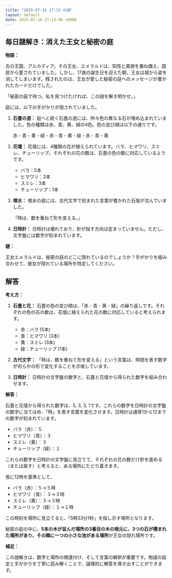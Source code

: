 ```yaml
---
title: "2025-07-16 17:13 の謎"
layout: default
date: 2025-07-16 17:13:00 +0900
---
```

## 毎日謎解き：消えた王女と秘密の庭

**物語：**

古の王国、アルカディア。その王女、エメラルドは、知性と美貌を兼ね備え、国民から愛されていました。しかし、17歳の誕生日を迎えた朝、王女は城から姿を消してしまいます。残されたのは、王女が愛した秘密の庭へのメッセージが書かれたカードだけでした。

「秘密の庭で待つ。私を見つけたければ、この謎を解き明かせ。」

庭には、以下の手がかりが隠されていました。

1.  **石畳の道：** 庭へと続く石畳の道には、所々色の異なる石が埋め込まれていました。色の種類は赤、青、黄、緑の4色。色の並び順は以下の通りです。

    赤 - 青 - 黄 - 緑 - 赤 - 青 - 黄 - 緑 - 赤 - 青 - 黄

2.  **花壇：** 花壇には、4種類の花が植えられています。バラ、ヒマワリ、スミレ、チューリップ。それぞれの花の数は、石畳の色の数に対応しているようです。

    *   バラ：5本
    *   ヒマワリ：3本
    *   スミレ：3本
    *   チューリップ：1本

3.  **噴水：** 噴水の底には、古代文字で刻まれた言葉が書かれた石版が沈んでいました。

    「時は、数を重ねて形を変える。」

4.  **日時計：** 日時計は壊れており、針が指す方向は定まっていません。ただし、文字盤には数字が刻まれています。

**謎：**

王女エメラルドは、秘密の庭のどこに隠れているのでしょうか？手がかりを組み合わせて、彼女が隠れている場所を特定してください。

## 解答

**考え方：**

1.  **石畳と花：** 石畳の色の並び順は、「赤 - 青 - 黄 - 緑」の繰り返しです。それぞれの色の石の数は、花壇に植えられた花の数に対応していると考えられます。

    *   赤：バラ (5本)
    *   青：ヒマワリ (3本)
    *   黄：スミレ (3本)
    *   緑：チューリップ (1本)

2.  **古代文字：** 「時は、数を重ねて形を変える」という言葉は、時間を表す数字が何らかの形で変化することを示唆しています。

3.  **日時計：** 日時計の文字盤の数字と、石畳と花壇から得られた数字を組み合わせます。

**解答：**

石畳と花壇から得られた数字は、5, 3, 3, 1です。これらの数字を日時計の文字盤の数字に当てはめ、「時」を表す言葉を変化させます。日時計は通常1から12までの数字が刻まれています。

* バラ（赤）：５
* ヒマワリ（青）：３
* スミレ（黄）：３
* チューリップ（緑）：１

これらの数字を日時計の文字盤に見立てて、それぞれの花の数だけ針を進める（または戻す）と考えると、ある場所にたどり着きます。

仮に12時を基準として、

* バラ（赤）：５→５時
* ヒマワリ（青）：３→３時
* スミレ（黄）：３→３時
* チューリップ（緑）：１→１時

この時刻を場所に見立てると、「5時33分1秒」を指し示す場所となります。

秘密の庭の中に、**5本の木が並んだ場所の3番目の木の根元に、3つの石が積まれた場所があり、その隣に一つの小さな池がある場所**が王女の隠れ場所です。

**補足：**

この謎解きは、数字と場所の関連付け、そして言葉の解釈が重要です。物語の設定と手がかりを丁寧に読み解くことで、論理的に解答を導き出すことができます。
